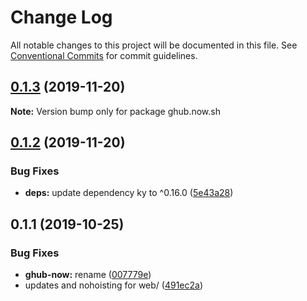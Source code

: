 # Change Log

All notable changes to this project will be documented in this file.
See [Conventional Commits](https://conventionalcommits.org) for commit guidelines.

## [0.1.3](https://github.com/tunnckoCore/opensource/compare/ghub.now.sh@0.1.2...ghub.now.sh@0.1.3) (2019-11-20)

**Note:** Version bump only for package ghub.now.sh





## [0.1.2](https://github.com/tunnckoCore/opensource/compare/ghub.now.sh@0.1.1...ghub.now.sh@0.1.2) (2019-11-20)


### Bug Fixes

* **deps:** update dependency ky to ^0.16.0 ([5e43a28](https://github.com/tunnckoCore/opensource/commit/5e43a28a98bdbcca171c1897c1170df026abd5c3))





## 0.1.1 (2019-10-25)


### Bug Fixes

* **ghub-now:** rename ([007779e](https://github.com/tunnckoCore/opensource/commit/007779e20e2acd639a18308a53076a45e0451524))
* updates and nohoisting for web/ ([491ec2a](https://github.com/tunnckoCore/opensource/commit/491ec2a06b5ffb6f052dfca5a6732f17ed28a7e0))

